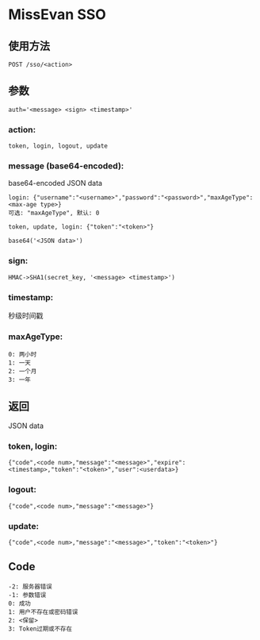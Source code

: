 # MissEvan SSO

## 使用方法

```
POST /sso/<action>
```

## 参数

```
auth='<message> <sign> <timestamp>'
```

### action:

```
token, login, logout, update
```

### message (base64-encoded):

base64-encoded JSON data

```
login: {"username":"<username>","password":"<password>","maxAgeType":<max-age type>}
可选: "maxAgeType", 默认: 0

token, update, login: {"token":"<token>"}

base64('<JSON data>')
```

### sign:

```
HMAC->SHA1(secret_key, '<message> <timestamp>')
```

### timestamp:

秒级时间戳

### maxAgeType:

```
0: 两小时
1: 一天
2: 一个月
3: 一年
```

## 返回

JSON data

### token, login:

```
{"code",<code num>,"message":"<message>","expire":<timestamp>,"token":"<token>","user":<userdata>}
```

### logout:

```
{"code",<code num>,"message":"<message>"}
```

### update:

```
{"code",<code num>,"message":"<message>","token":"<token>"}
```

## Code

```
-2: 服务器错误
-1: 参数错误
0: 成功
1: 用户不存在或密码错误
2: <保留>
3: Token过期或不存在
```
